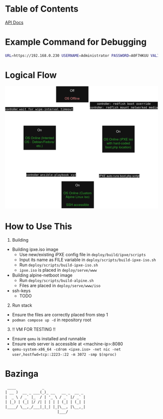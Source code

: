 # Table of Contents

[API Docs](api/README.md)

# Example Command for Debugging

```sh
URL=https://192.168.0.230 USERNAME=Administrator PASSWORD=A0F7HKUU VALIDCERT=false WIPEINTERVAL=300 go run .
```

# Logical Flow

![diagram](docs/diagram.drawio.png)

# How to Use This

1. Building
  - Building ipxe.iso image
    - Use new/existing iPXE config file in `deploy/build/ipxe/scripts`
    - Input its name as FILE variable in `deploy/scripts/build-ipxe-iso.sh`
    - Run `deploy/scripts/build-ipxe-iso.sh`
    - `ipxe.iso` is placed in `deploy/serve/www`
  - Building alpine-netboot image
    - Run `deploy/scripts/build-alpine.sh`
    - Files are placed in `deploy/serve/www/iso`
  - ssh-keys
    <!-- - Place intended public SSH key into `build/ssh-key` -->
    - TODO
2. Run stack
  - Ensure the files are correctly placed from step 1
  - `podman compose up -d` in repository root
3. !! VM FOR TESTING !!
  - Ensure `qemu` is installed and runnable
  - Ensure web server is accessible at \<machine-ip\>:8080
  - `qemu-system-x86_64 -cdrom <ipxe.iso> -net nic -net user,hostfwd=tcp::2223-:22 -m 3072 -smp $(nproc)`


# Bazinga

```
 ____            _
| __ )  __ _ ___(_)_ __   __ _  __ _
|  _ \ / _` |_  / | '_ \ / _` |/ _` |
| |_) | (_| |/ /| | | | | (_| | (_| |
|____/ \__,_/___|_|_| |_|\__, |\__,_|
                        |___/
```
